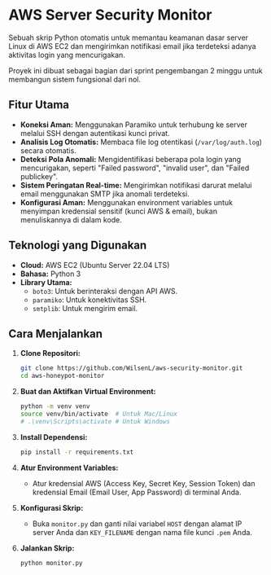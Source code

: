 # AWS Server Security Monitor

Sebuah skrip Python otomatis untuk memantau keamanan dasar server Linux di AWS EC2 dan mengirimkan notifikasi email jika terdeteksi adanya aktivitas login yang mencurigakan.

Proyek ini dibuat sebagai bagian dari sprint pengembangan 2 minggu untuk membangun sistem fungsional dari nol.

## Fitur Utama

- **Koneksi Aman:** Menggunakan Paramiko untuk terhubung ke server melalui SSH dengan autentikasi kunci privat.
- **Analisis Log Otomatis:** Membaca file log otentikasi (`/var/log/auth.log`) secara otomatis.
- **Deteksi Pola Anomali:** Mengidentifikasi beberapa pola login yang mencurigakan, seperti "Failed password", "invalid user", dan "Failed publickey".
- **Sistem Peringatan Real-time:** Mengirimkan notifikasi darurat melalui email menggunakan SMTP jika anomali terdeteksi.
- **Konfigurasi Aman:** Menggunakan environment variables untuk menyimpan kredensial sensitif (kunci AWS & email), bukan menuliskannya di dalam kode.

## Teknologi yang Digunakan

- **Cloud:** AWS EC2 (Ubuntu Server 22.04 LTS)
- **Bahasa:** Python 3
- **Library Utama:**
  - `boto3`: Untuk berinteraksi dengan API AWS.
  - `paramiko`: Untuk konektivitas SSH.
  - `smtplib`: Untuk mengirim email.

## Cara Menjalankan

1.  **Clone Repositori:**

    ```bash
    git clone https://github.com/WilsenL/aws-security-monitor.git
    cd aws-honeypot-monitor
    ```

2.  **Buat dan Aktifkan Virtual Environment:**

    ```bash
    python -m venv venv
    source venv/bin/activate  # Untuk Mac/Linux
    # .\venv\Scripts\activate # Untuk Windows
    ```

3.  **Install Dependensi:**

    ```bash
    pip install -r requirements.txt
    ```

4.  **Atur Environment Variables:**

    - Atur kredensial AWS (Access Key, Secret Key, Session Token) dan kredensial Email (Email User, App Password) di terminal Anda.

5.  **Konfigurasi Skrip:**

    - Buka `monitor.py` dan ganti nilai variabel `HOST` dengan alamat IP server Anda dan `KEY_FILENAME` dengan nama file kunci `.pem` Anda.

6.  **Jalankan Skrip:**
    ```bash
    python monitor.py
    ```
